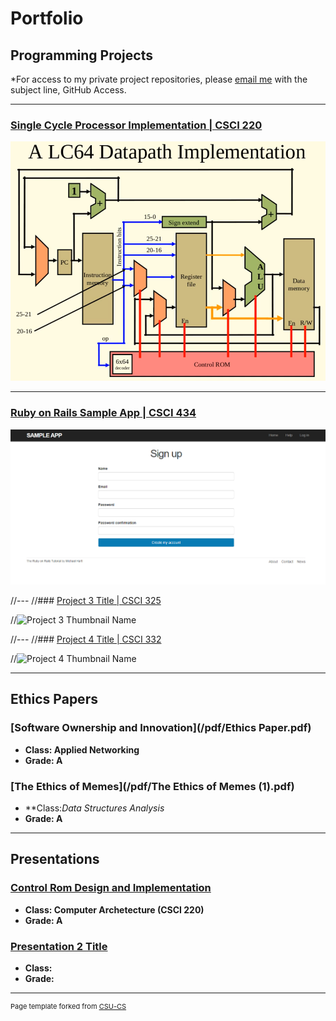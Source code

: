 Portfolio
=========

Programming Projects
--------------------

*For access to my private project repositories, please [email me](mailto:example@csustudent.net?subject=GitHub%20Access) with the subject line, GitHub Access.

---
### [Single Cycle Processor Implementation | CSCI 220](/project1)

![Single Cycle Processor Implementation](images/SSP.PNG)

---
### [Ruby on Rails Sample App | CSCI 434](/project2)

![Project 2 Thumbnail Name](images/SampleApp2.PNG)


//---
//### [Project 3 Title | CSCI 325](/project3)

//![Project 3 Thumbnail Name](images/dummy_thumbnail.jpg)

//---
//### [Project 4 Title | CSCI 332](/project4)

//![Project 4 Thumbnail Name](images/dummy_thumbnail.jpg)

---

Ethics Papers
-------------

### [Software Ownership and Innovation](/pdf/Ethics Paper.pdf)

-   **Class: Applied Networking**  
-   **Grade: A**

### [The Ethics of Memes](/pdf/The Ethics of Memes (1).pdf)

-   **Class:*Data Structures Analysis* 
-   **Grade: A**

---

Presentations
-------------

### [Control Rom Design and Implementation](/pdf/Control_ROM.pdf)

- **Class: Computer Archetecture (CSCI 220)** 
- **Grade: A**


### [Presentation 2 Title](/pdf/presentation2.pdf)

- **Class:** 
- **Grade:**

---

<p style="font-size:11px">Page template forked from <a href="https://github.com/csu-cs/csci-portfolio">CSU-CS</a></p>
<!-- Remove above link if you don't want to attributive -->
